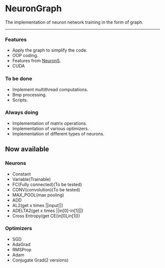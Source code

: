 # NeuronGraph #
The implementation of neuron network training in the form of graph.
***
### Features
* Apply the graph to simplify the code.
* OOP coding.
* Features from [NeuronS](https://github.com/AdamQinwt/NeuronS).
* CUDA
### To be done
* Implement multithread computations.
* Bmp processing.
* Scripts.
### Always doing
* Implementation of matrix operations.
* Implementation of various optimizers.
* Implementation of different types of neurons.
## Now available
### Neurons
* Constant
* Variable(Trainable)
* FC(Fully connected)(To be tested)
* CONV(convolution)(To be tested)
* MAX_POOL(max pooling)
* ADD
* AL2(get x times ||input||)
* ADELTA2(get x times ||in[0]-in[1]||)
* Cross Entropy(get CE(in[0],in[1]))
### Optimizers
* SGD
* AdaGrad
* RMSProp
* Adam
* Conjugate Grad(2 versions)
